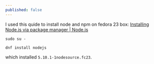 ```yaml
---
published: false
---
```


I used this quide to install node and npm on fedora 23 box: [Installing Node.js via package manager | Node.js](https://nodejs.org/en/download/package-manager/#enterprise-linux-and-fedora)

```
sudo su -

dnf install nodejs
```

which installed `5.10.1-1nodesource.fc23`.


